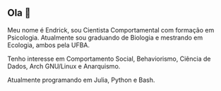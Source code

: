 ## Ola 👋

Meu nome é Endrick, sou Cientista Comportamental com formação em Psicologia. Atualmente sou graduando de Biologia e mestrando em Ecologia, ambos pela UFBA.

Tenho interesse em Comportamento Social, Behaviorismo, Ciência de Dados, Arch GNU/Linux e Anarquismo.

Atualmente programando em Julia, Python e Bash.
